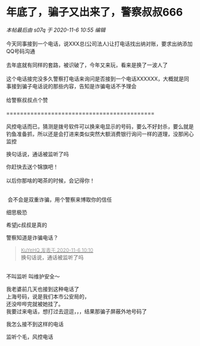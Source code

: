 # 年底了，骗子又出来了，警察叔叔666


<i class="pstatus"> 本帖最后由 s07q 于 2020-11-6 10:55 编辑 </i><br />
<br />
今天同事接到一个电话，说XXX总(公司法人)让打电话找出纳对账，要求出纳添加QQ号码沟通<br />
<br />
去年底就有同样的套路，被识破了，今年又来玩，看来是换了一波人了<br />
<br />
这个电话接完没多久警察打电话来询问是否接到一个电话XXXXXX，大概就是同事接到骗子电话说的那些内容，告知是诈骗电话不予理会<br />
<br />
给警察叔叔点个赞<br />
<br />
===========================================<br />
<br />
风控电话而已，猜测是拨号软件可以换来电显示的号码，要么不好封杀，要么就是钓鱼准备抓，所以还是会打进来类似突然大额消费银行询问一样的道理，没那闲心监控

换句话说，通话被监听了吗

你赶快去送个锦旗吧！<br />
<br />
以后你那啥的喝茶的时候，会记得你！<br />
<br />
<img src="static/image/smiley/default/lol.gif" smilieid="12" border="0" alt="" /><img src="static/image/smiley/default/lol.gif" smilieid="12" border="0" alt="" /><img src="static/image/smiley/default/lol.gif" smilieid="12" border="0" alt="" />

<img src="static/image/smiley/default/lol.gif" smilieid="12" border="0" alt="" /> 会不会是双重诈骗，用个警察来博取你的信任

细思极恐<img id="aimg_RPz0f" onclick="zoom(this, this.src, 0, 0, 0)" class="zoom" src="https://cdn.jsdelivr.net/gh/hishis/forum-master/public/images/patch.gif" onmouseover="img_onmouseoverfunc(this)" onload="thumbImg(this)" border="0" alt="" />

希望jc叔叔是真的

警察知道是诈骗电话？

<div class="quote"><blockquote><font size="2"><a href="https://www.hostloc.com/forum.php?mod=redirect&amp;goto=findpost&amp;pid=9410561&amp;ptid=763124" target="_blank"><font color="#999999">KuYeHQ 发表于 2020-11-6 10:10</font></a></font><br />
换句话说，通话被监听了吗</blockquote></div><br />
不叫监听 叫维护安全～

我老婆前几天也接到这种电话了<br />
上海号码，说是我们本市公安局的，<br />
还没哔哔完就被她挂了。<br />
我要过来电话，想打过去逗逗，，，结果那骗子屏蔽外地号码了<img src="static/image/smiley/default/lol.gif" smilieid="12" border="0" alt="" /><img id="aimg_aQGxF" onclick="zoom(this, this.src, 0, 0, 0)" class="zoom" src="https://cdn.jsdelivr.net/gh/hishis/forum-master/public/images/patch.gif" onmouseover="img_onmouseoverfunc(this)" onload="thumbImg(this)" border="0" alt="" />

我怎么接不到这样的电话

监听个毛，风控电话
